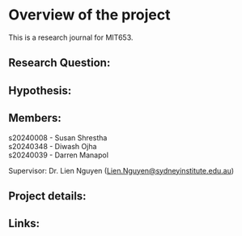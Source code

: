 # Overview of the project

This is a research journal for MIT653.

## Research Question:


## Hypothesis:


## Members:
s20240008 - Susan Shrestha<br>
s20240348 - Diwash Ojha<br>
s20240039 - Darren Manapol<br>

Supervisor: Dr. Lien Nguyen (Lien.Nguyen@sydneyinstitute.edu.au)

## Project details:



## Links:

